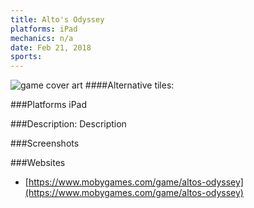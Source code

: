 ```yaml
---
title: Alto's Odyssey
platforms: iPad
mechanics: n/a
date: Feb 21, 2018  
sports: 
---
```

![game cover art](https://www.mobygames.com/images/covers/s/460285-alto-s-odyssey-ipad-front-cover.jpg "Logo")
####Alternative tiles:

###Platforms
iPad

###Description: Description

###Screenshots

###Websites
* [https://www.mobygames.com/game/altos-odyssey](https://www.mobygames.com/game/altos-odyssey)